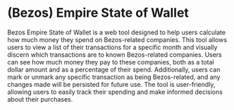 # (Bezos) Empire State of Wallet

Bezos Empire State of Wallet is a web tool designed to help users calculate how much money they spend on Bezos-related companies. This tool allows users to view a list of their transactions for a specific month and visually discern which transactions are to known Bezos-related companies. Users can see how much money they pay to these companies, both as a total dollar amount and as a percentage of their spend. Additionally, users can mark or unmark any specific transaction as being Bezos-related, and any changes made will be persisted for future use. The tool is user-friendly, allowing users to easily track their spending and make informed decisions about their purchases.
